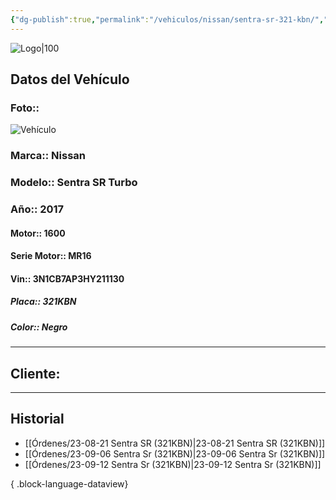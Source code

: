 ```yaml
---
{"dg-publish":true,"permalink":"/vehiculos/nissan/sentra-sr-321-kbn/","created":"","updated":""}
---
```


![Logo|100](http://drive.google.com/uc?export=view&id=137fl3TIZ0-PU8b-Pt0bsjclwHub_u78G)

## Datos del Vehículo 
### Foto:: 
![Vehículo](http://drive.google.com/uc?export=view&id=19RoZGPMV0SVRNXTK_n8GY9J_fE3WiLyV)

### Marca:: Nissan
### Modelo:: Sentra SR Turbo
### Año:: 2017
#### Motor:: 1600
#### Serie Motor:: MR16
#### Vin:: 3N1CB7AP3HY211130
##### Placa:: 321KBN
##### Color:: Negro
---

## Cliente:

---

## Historial

- [[Órdenes/23-08-21 Sentra SR (321KBN)\|23-08-21 Sentra SR (321KBN)]]
- [[Órdenes/23-09-06 Sentra Sr (321KBN)\|23-09-06 Sentra Sr (321KBN)]]
- [[Órdenes/23-09-12 Sentra Sr (321KBN)\|23-09-12 Sentra Sr (321KBN)]]

{ .block-language-dataview} 